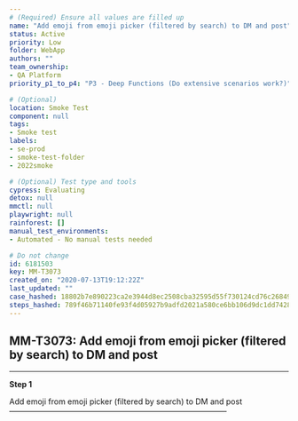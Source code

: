 ```yaml
---
# (Required) Ensure all values are filled up
name: "Add emoji from emoji picker (filtered by search) to DM and post"
status: Active
priority: Low
folder: WebApp
authors: ""
team_ownership: 
- QA Platform
priority_p1_to_p4: "P3 - Deep Functions (Do extensive scenarios work?)"

# (Optional)
location: Smoke Test
component: null
tags: 
- Smoke test
labels: 
- se-prod
- smoke-test-folder
- 2022smoke

# (Optional) Test type and tools
cypress: Evaluating
detox: null
mmctl: null
playwright: null
rainforest: []
manual_test_environments: 
- Automated - No manual tests needed

# Do not change
id: 6181503
key: MM-T3073
created_on: "2020-07-13T19:12:22Z"
last_updated: ""
case_hashed: 18802b7e890223ca2e3944d8ec2508cba32595d55f730124cd76c268494c5d2191b4fabd1a2f77fb88a24dcf787f9f8f
steps_hashed: 789f46b71140fe93f4d05927b9adfd2021a580ce6bb106d9dc1dd7428b2db075d4408de2fc7aaaf66cde62ab323bbf4c
---
```


<!-- (Auto-generated) Based on frontmatter's "key" and "name" -->

## MM-T3073: Add emoji from emoji picker (filtered by search) to DM and post

---

**Step 1**

Add emoji from emoji picker (filtered by search) to DM and post\
————————————————————————————
